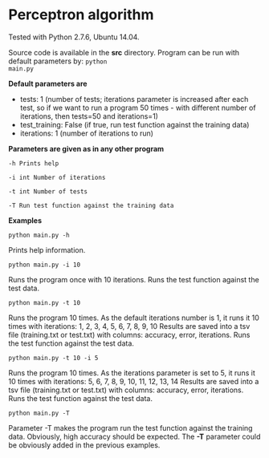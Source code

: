 # Perceptron algorithm

Tested with Python 2.7.6, Ubuntu 14.04. 

Source code is available in the **src** directory.
Program can be run with default parameters by:
<code>python main.py</code>

**Default parameters are**

- tests: 1 (number of tests; iterations parameter is increased after each test, so if we want to run a program 50 times - with different number of iterations, then tests=50 and iterations=1)
- test_training: False (if true, run test function against the training data)
- iterations: 1 (number of iterations to run)

**Parameters are given as in any other program**

<code>-h        Prints help</code>

<code>-i int  Number of iterations</code>

<code>-t int  Number of tests</code>

<code>-T        Run test function against the training data</code>

**Examples**

<code>python main.py -h</code>

Prints help information.

<code>python main.py -i 10</code>

Runs the program once with 10 iterations. Runs the test function against the test data.

<code>python main.py -t 10</code>

Runs the program 10 times. As the default iterations number is 1, it runs it 10 times with iterations: 1, 2, 3, 4, 5, 6, 7, 8, 9, 10
Results are saved into a tsv file (training.txt or test.txt) with columns: accuracy, error, iterations.
Runs the test function against the test data.

<code>python main.py -t 10 -i 5</code>

Runs the program 10 times. As the iterations parameter is set to 5, it runs it 10 times with iterations: 5, 6, 7, 8, 9, 10, 11, 12, 13, 14
Results are saved into a tsv file (training.txt or test.txt) with columns: accuracy, error, iterations.
Runs the test function against the test data.

<code>python main.py -T</code>

Parameter -T makes the program run the test function against the training data. Obviously, high accuracy should be expected. The **-T** parameter could be obviously added in the previous examples.
